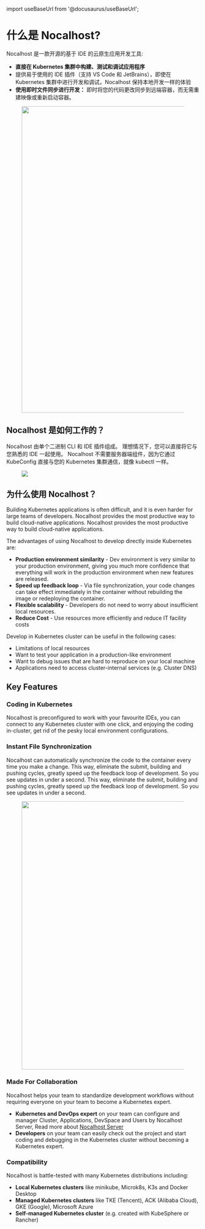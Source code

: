 import useBaseUrl from '@docusaurus/useBaseUrl';

# 什么是 Nocalhost?

Nocalhost 是一款开源的基于 IDE 的云原生应用开发工具:

- **直接在 Kubernetes 集群中构建、测试和调试应用程序**
- 提供易于使用的 IDE 插件（支持 VS Code 和 JetBrains），即使在 Kubernetes 集群中进行开发和调试，Nocalhost 保持本地开发一样的体验
- **使用即时文件同步进行开发：** 即时将您的代码更改同步到远端容器，而无需重建映像或重新启动容器。

<figure className="img-frame">
  <img className="gif-img" src={useBaseUrl('/img/intro/coding-in-cluster.gif')} width="800"/>
</figure>

## Nocalhost 是如何工作的？

Nocalhost 由单个二进制 CLI 和 IDE 插件组成。 理想情况下，您可以直接将它与您熟悉的 IDE 一起使用。 Nocalhost 不需要服务器端组件，因为它通过 KubeConfig 直接与您的 Kubernetes 集群通信，就像 kubectl 一样。

<figure className="img-frame">
  <img className="gif-img" src={useBaseUrl('/img/intro/how-it-works.webp')} />
</figure>

## 为什么使用 Nocalhost？

Building Kubernetes applications is often difficult, and it is even harder for large teams of developers. Nocalhost provides the most productive way to build cloud-native applications. Nocalhost provides the most productive way to build cloud-native applications.

The advantages of using Nocalhost to develop directly inside Kubernetes are:

- **Production environment similarity** - Dev environment is very similar to your production environment, giving you much more confidence that everything will work in the production environment when new features are released.
- **Speed up feedback loop** - Via file synchronization, your code changes can take effect immediately in the container without rebuilding the image or redeploying the container.
- **Flexible scalability** - Developers do not need to worry about insufficient local resources.
- **Reduce Cost** - Use resources more efficiently and reduce IT facility costs

Develop in Kubernetes cluster can be useful in the following cases:

- Limitations of local resources
- Want to test your application in a production-like environment
- Want to debug issues that are hard to reproduce on your local machine
- Applications need to access cluster-internal services (e.g. Cluster DNS)

## Key Features

### Coding in Kubernetes

Nocalhost is preconfigured to work with your favourite IDEs, you can connect to any Kubernetes cluster with one click, and enjoying the coding in-cluster, get rid of the pesky local environment configurations.

### Instant File Synchronization

Nocalhost can automatically synchronize the code to the container every time you make a change. This way, eliminate the submit, building and pushing cycles, greatly speed up the feedback loop of development. So you see updates in under a second. This way, eliminate the submit, building and pushing cycles, greatly speed up the feedback loop of development. So you see updates in under a second.

<figure className="img-frame">
  <img className="gif-img" src={useBaseUrl('/img/intro/dev-circle.jpg')} width="700"/>
</figure>

### Made For Collaboration

Nocalhost helps your team to standardize development workflows without requiring everyone on your team to become a Kubernetes expert.

- **Kubernetes and DevOps expert** on your team can configure and manager Cluster, Applications, DevSpace and Users by Nocalhost Server, Read more about [Nocalhost Server](./server/server-overview)
- **Developers** on your team can easily check out the project and start coding and debugging in the Kubernetes cluster without becoming a Kubernetes expert.

### Compatibility

Nocalhost is battle-tested with many Kubernetes distributions including:

- **Local Kubernetes clusters** like minikube, Microk8s, K3s and Docker Desktop
- **Managed Kubernetes clusters** like TKE (Tencent), ACK (Alibaba Cloud), GKE (Google), Microsoft Azure
- **Self-managed Kubernetes cluster** (e.g. created with KubeSphere or Rancher)
